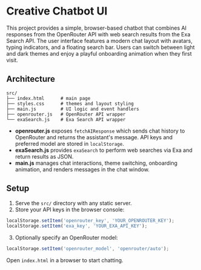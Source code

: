 # Creative Chatbot UI

This project provides a simple, browser-based chatbot that combines AI responses from the OpenRouter API with web search results from the Exa Search API. The user interface features a modern chat layout with avatars, typing indicators, and a floating search bar. Users can switch between light and dark themes and enjoy a playful onboarding animation when they first visit.

## Architecture

```
src/
├── index.html      # main page
├── styles.css      # themes and layout styling
├── main.js         # UI logic and event handlers
├── openrouter.js   # OpenRouter API wrapper
└── exaSearch.js    # Exa Search API wrapper
```

- **openrouter.js** exposes `fetchAIResponse` which sends chat history to OpenRouter and returns the assistant's message. API keys and preferred model are stored in `localStorage`.
- **exaSearch.js** provides `exaSearch` to perform web searches via Exa and return results as JSON.
- **main.js** manages chat interactions, theme switching, onboarding animation, and renders messages in the chat window.

## Setup

1. Serve the `src/` directory with any static server.
2. Store your API keys in the browser console:

```js
localStorage.setItem('openrouter_key', 'YOUR_OPENROUTER_KEY');
localStorage.setItem('exa_key', 'YOUR_EXA_API_KEY');
```

3. Optionally specify an OpenRouter model:

```js
localStorage.setItem('openrouter_model', 'openrouter/auto');
```

Open `index.html` in a browser to start chatting.
